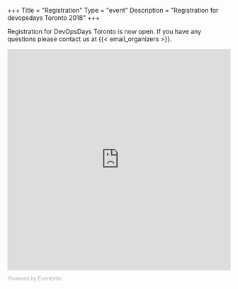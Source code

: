 +++
Title = "Registration"
Type = "event"
Description = "Registration for devopsdays Toronto 2018"
+++

<div style="width:100%; text-align:left;">

Registration for DevOpsDays Toronto is now open. If you have any questions please contact us at {{< email_organizers >}}.

<iframe src="https://eventbrite.com/tickets-external?eid=41368541421&ref=etckt" frameborder="0" height="500" width="100%" vspace="0" hspace="0" marginheight="5" marginwidth="5" scrolling="auto" allowtransparency="true"></iframe><div style="font-family:Helvetica, Arial; font-size:12px; padding:10px 0 5px; margin:2px; width:100%; text-align:left;" ><a class="powered-by-eb" style="color: #ADB0B6; text-decoration: none;" target="_blank" href="https://www.eventbrite.com/">Powered by Eventbrite</a></div>

</div>
